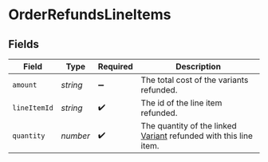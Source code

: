 # OrderRefundsLineItems


## Fields

| Field                                                                                      | Type                                                                                       | Required                                                                                   | Description                                                                                |
| ------------------------------------------------------------------------------------------ | ------------------------------------------------------------------------------------------ | ------------------------------------------------------------------------------------------ | ------------------------------------------------------------------------------------------ |
| `amount`                                                                                   | *string*                                                                                   | :heavy_minus_sign:                                                                         | The total cost of the variants refunded.                                                   |
| `lineItemId`                                                                               | *string*                                                                                   | :heavy_check_mark:                                                                         | The id of the line item refunded.                                                          |
| `quantity`                                                                                 | *number*                                                                                   | :heavy_check_mark:                                                                         | The quantity of the linked [Variant](/rest/version/variants) refunded with this line item. |